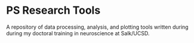 # PS Research Tools

A repository of data processing, analysis, and plotting tools written during during my doctoral training in neuroscience at Salk/UCSD.
